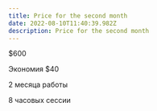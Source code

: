 ```yaml
---
title: Price for the second month
date: 2022-08-10T11:40:39.982Z
description: Price for the second month
---
```

$600

Экономия $40

2 месяца работы

8 часовых сессии
